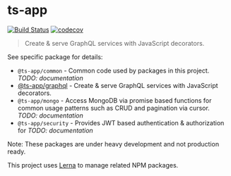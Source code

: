 # ts-app

[![Build Status](https://travis-ci.org/ts-app/ts-app.svg)](https://travis-ci.org/ts-app/ts-app)
[![codecov](https://codecov.io/gh/ts-app/ts-app/branch/master/graph/badge.svg)](https://codecov.io/gh/ts-app/ts-app)

> Create & serve GraphQL services with JavaScript decorators. 

See specific package for details:

* `@ts-app/common` - Common code used by packages in this project. *TODO: documentation*
* [@ts-app/graphql](https://github.com/ts-app/ts-app/tree/master/packages/graphql) - Create & serve GraphQL services with JavaScript decorators.
* `@ts-app/mongo` - Access MongoDB via promise based functions for common usage patterns such as CRUD and pagination via cursor. *TODO: documentation*
* `@ts-app/security` - Provides JWT based authentication & authorization for *TODO: documentation*


Note: These packages are under heavy development and not production ready.

This project uses [Lerna](https://github.com/lerna/lerna) to manage related NPM packages.
